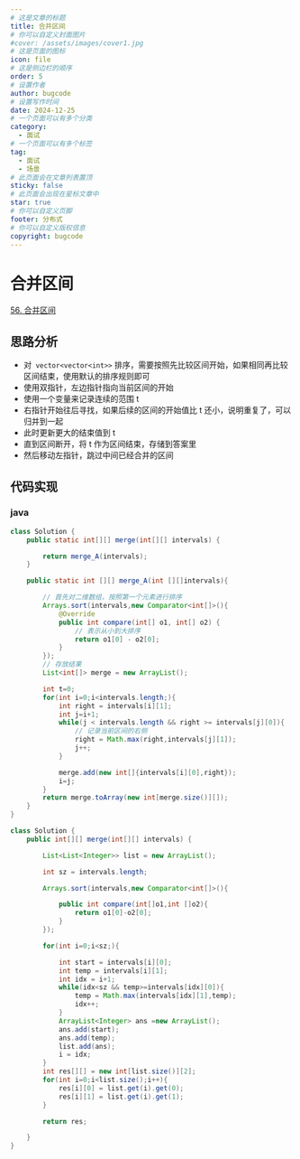 ```yaml
---
# 这是文章的标题
title: 合并区间
# 你可以自定义封面图片
#cover: /assets/images/cover1.jpg
# 这是页面的图标
icon: file
# 这是侧边栏的顺序
order: 5
# 设置作者
author: bugcode
# 设置写作时间
date: 2024-12-25
# 一个页面可以有多个分类
category:
  - 面试
# 一个页面可以有多个标签
tag:
  - 面试
  - 场景
# 此页面会在文章列表置顶
sticky: false
# 此页面会出现在星标文章中
star: true
# 你可以自定义页脚
footer: 分布式
# 你可以自定义版权信息
copyright: bugcode
---
```


# 合并区间

[56. 合并区间](https://leetcode-cn.com/problems/merge-intervals/)

## 思路分析

- 对` vector<vector<int>>` 排序，需要按照先比较区间开始，如果相同再比较区间结束，使用默认的排序规则即可
- 使用双指针，左边指针指向当前区间的开始
- 使用一个变量来记录连续的范围 t
- 右指针开始往后寻找，如果后续的区间的开始值比 t 还小，说明重复了，可以归并到一起
- 此时更新更大的结束值到 t
- 直到区间断开，将 t 作为区间结束，存储到答案里
- 然后移动左指针，跳过中间已经合并的区间

## 代码实现

### java

~~~java
class Solution {
    public static int[][] merge(int[][] intervals) {

        return merge_A(intervals);
    }

    public static int [][] merge_A(int [][]intervals){

        // 首先对二维数组，按照第一个元素进行排序
        Arrays.sort(intervals,new Comparator<int[]>(){
            @Override
            public int compare(int[] o1, int[] o2) {
                // 表示从小到大排序
                return o1[0] - o2[0];
            }
        });
        // 存放结果
        List<int[]> merge = new ArrayList();

        int t=0;
        for(int i=0;i<intervals.length;){
            int right = intervals[i][1];
            int j=i+1;
            while(j < intervals.length && right >= intervals[j][0]){
                // 记录当前区间的右侧
                right = Math.max(right,intervals[j][1]);
                j++;
            }

            merge.add(new int[]{intervals[i][0],right});
            i=j;
        }
        return merge.toArray(new int[merge.size()][]);
    }
}
~~~



~~~java
class Solution {
    public int[][] merge(int[][] intervals) {

        List<List<Integer>> list = new ArrayList();

        int sz = intervals.length;

        Arrays.sort(intervals,new Comparator<int[]>(){

            public int compare(int[]o1,int []o2){
                return o1[0]-o2[0];
            }
        });

        for(int i=0;i<sz;){

            int start = intervals[i][0];
            int temp = intervals[i][1];
            int idx = i+1;
            while(idx<sz && temp>=intervals[idx][0]){
                temp = Math.max(intervals[idx][1],temp);
                idx++;
            }
            ArrayList<Integer> ans =new ArrayList();
            ans.add(start);
            ans.add(temp);
            list.add(ans);
            i = idx;
        }
        int res[][] = new int[list.size()][2];
        for(int i=0;i<list.size();i++){
            res[i][0] = list.get(i).get(0);
            res[i][1] = list.get(i).get(1);
        }

        return res;

    }
}
~~~



​	